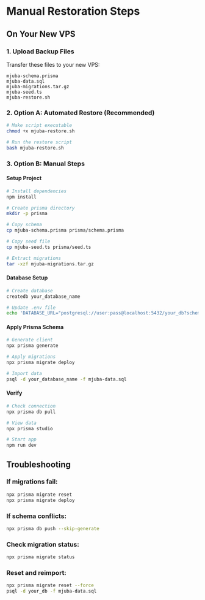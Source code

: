 # Manual Restoration Steps

## On Your New VPS

### 1. Upload Backup Files
Transfer these files to your new VPS:
```
mjuba-schema.prisma
mjuba-data.sql
mjuba-migrations.tar.gz
mjuba-seed.ts
mjuba-restore.sh
```

### 2. Option A: Automated Restore (Recommended)
```bash
# Make script executable
chmod +x mjuba-restore.sh

# Run the restore script
bash mjuba-restore.sh
```

### 3. Option B: Manual Steps

#### Setup Project
```bash
# Install dependencies
npm install

# Create prisma directory
mkdir -p prisma

# Copy schema
cp mjuba-schema.prisma prisma/schema.prisma

# Copy seed file
cp mjuba-seed.ts prisma/seed.ts

# Extract migrations
tar -xzf mjuba-migrations.tar.gz
```

#### Database Setup
```bash
# Create database
createdb your_database_name

# Update .env file
echo 'DATABASE_URL="postgresql://user:pass@localhost:5432/your_db?schema=public"' > .env
```

#### Apply Prisma Schema
```bash
# Generate client
npx prisma generate

# Apply migrations
npx prisma migrate deploy

# Import data
psql -d your_database_name -f mjuba-data.sql
```

#### Verify
```bash
# Check connection
npx prisma db pull

# View data
npx prisma studio

# Start app
npm run dev
```

## Troubleshooting

### If migrations fail:
```bash
npx prisma migrate reset
npx prisma migrate deploy
```

### If schema conflicts:
```bash
npx prisma db push --skip-generate
```

### Check migration status:
```bash
npx prisma migrate status
```

### Reset and reimport:
```bash
npx prisma migrate reset --force
psql -d your_db -f mjuba-data.sql
```